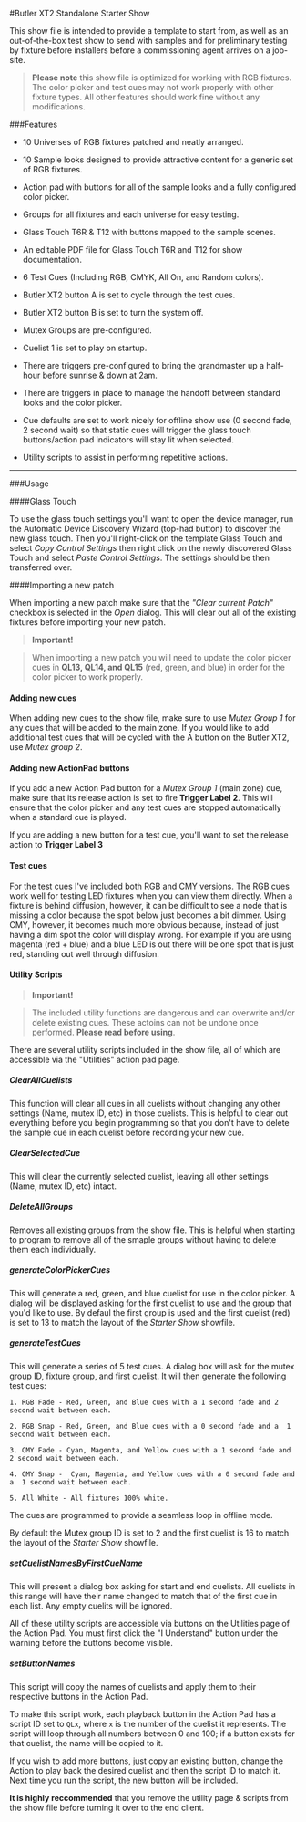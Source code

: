 #Butler XT2 Standalone Starter Show

This show file is intended to provide a template to start from, as well as an out-of-the-box test show to send with samples and for preliminary testing by fixture before installers before a commissioning agent arrives on a job-site.



>**Please note** this show file is optimized for working with RGB fixtures. The color picker and test cues may not work properly with other fixture types. All other features should work fine without any modifications.



###Features

 - 10 Universes of RGB fixtures patched and neatly arranged.

 - 10 Sample looks designed to provide attractive content for a generic set of RGB fixtures.

 - Action pad with buttons for all of the sample looks and a fully configured color picker.

 - Groups for all fixtures and each universe for easy testing.

 - Glass Touch T6R & T12 with buttons mapped to the sample scenes.

 - An editable PDF file for Glass Touch T6R and T12 for show documentation.

 - 6 Test Cues (Including RGB, CMYK, All On, and Random colors). 

 - Butler XT2 button A is set to cycle through the test cues.

 - Butler XT2 button B is set to turn the system off.

 - Mutex Groups are pre-configured.

 - Cuelist 1 is set to play on startup.

 - There are triggers pre-configured to bring the grandmaster up a half-hour before sunrise & down at 2am.

 - There are triggers in place to manage the handoff between standard looks and the color picker.

 - Cue defaults are set to work nicely for offline show use (0 second fade, 2 second wait) so that static cues will trigger the glass touch buttons/action pad indicators will stay lit when selected.

 - Utility scripts to assist in performing repetitive actions.

 ---

 



###Usage



####Glass Touch



To use the glass touch settings you'll want to open the device manager, run the Automatic Device Discovery Wizard (top-had button) to discover the new glass touch. Then you'll right-click on the template Glass Touch and select _Copy Control Settings_ then right click on the newly discovered Glass Touch and select _Paste Control Settings_. The settings should be then transferred over.



####Importing a new patch



When importing a new patch make sure that the _"Clear current Patch"_ checkbox is selected in the _Open_ dialog. This will clear out all of the existing fixtures before importing your new patch. 



>**Important!**

>When importing a new patch you will need to update the color picker cues in **QL13, QL14, and QL15** (red, green, and blue) in order for the color picker to work properly.



#### Adding new cues

When adding new cues to the show file, make sure to use _Mutex Group 1_ for any cues that will be added to the main zone. If you would like to add additional test cues that will be cycled with the A button on the Butler XT2, use _Mutex group 2_. 



#### Adding new ActionPad buttons

If you add a new Action Pad button for a _Mutex Group 1_ (main zone) cue, make sure that its release action is set to fire **Trigger Label 2**. This will ensure that the color picker and any test cues are stopped automatically when a standard cue is played.



If you are adding a new button for a test cue, you'll want to set the release action to **Trigger Label 3**



#### Test cues

For the test cues I've included both RGB and CMY versions. The RGB cues work well for testing LED fixtures when you can view them directly. When a fixture is behind diffusion, however, it can be difficult to see a node that is missing a color because the spot below just becomes a bit dimmer. Using CMY, however, it becomes much more obvious because, instead of just having a dim spot the color will display wrong. For example if you are using magenta (red + blue) and a blue LED is out there will be one spot that is just red, standing out well through diffusion. 



####  Utility Scripts

>**Important!**

>The included utility functions are dangerous and can overwrite and/or delete existing cues. These actoins can not be undone once performed. **Please read before using**.



There are several utility scripts included in the show file, all of which are accessible via the "Utilities" action pad page. 



##### ClearAllCuelists

This function will clear all cues in all cuelists without changing any other settings  (Name, mutex ID, etc) in those cuelists. This is helpful to clear out everything before you begin programming so that you don't have to delete the sample cue in each cuelist before recording your new cue. 



##### ClearSelectedCue

This will clear the currently selected cuelist, leaving all other settings (Name, mutex ID, etc) intact. 



##### DeleteAllGroups

Removes all existing groups from the show file. This is helpful when starting to program to remove all of the smaple groups without having to delete them each individually.



##### generateColorPickerCues

This will generate a red, green, and blue cuelist for use in the color picker. A dialog will be displayed asking for the first cuelist to use and the group that you'd like to use. By defaul the first group is used and the first cuelist (red) is set to 13 to match the layout of the *Starter Show* showfile.



##### generateTestCues

This will generate a series of 5 test cues. A dialog box will ask for the mutex group ID, fixture group, and first cuelist. It will then generate the following test cues:

	1. RGB Fade - Red, Green, and Blue cues with a 1 second fade and 2 second wait between each.

	2. RGB Snap - Red, Green, and Blue cues with a 0 second fade and a  1 second wait between each.

	3. CMY Fade - Cyan, Magenta, and Yellow cues with a 1 second fade and 2 second wait between each.

	4. CMY Snap -  Cyan, Magenta, and Yellow cues with a 0 second fade and a  1 second wait between each.

	5. All White - All fixtures 100% white. 



The cues are programmed to provide a seamless loop in offline mode.



By default the Mutex group ID is set to 2 and the first cuelist is 16 to match the layout of the *Starter Show* showfile.


##### setCuelistNamesByFirstCueName
This will present a dialog box asking for start and end cuelists. All cuelists in this range will have their name changed to match that of the first cue in each list. Any empty cuelits will be ignored. 


All of these utility scripts are accessible via buttons on the Utilities page of the Action Pad. You must first click the "I Understand" button under the warning before the buttons become visible.

##### setButtonNames
This script will copy the names of cuelists and apply them to their respective buttons in the Action Pad. 

To make this script work, each playback button in the Action Pad has a script ID set to `QLx`, where `x` is the number of the cuelist it represents. The script will loop through all numbers between 0 and 100; if a button exists for that cuelist, the name will be copied to it.

If you wish to add more buttons, just copy an existing button, change the Action to play back the desired cuelist and then the script ID to match it. Next time you run the script, the new button will be included.




**It is highly reccommended** that you remove the utility page & scripts from the show file before turning it over to the end client.

 





